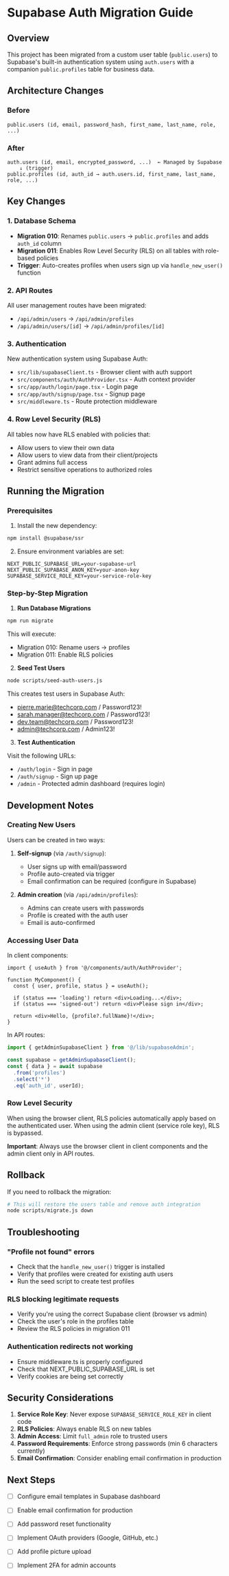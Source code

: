 # Supabase Auth Migration Guide

## Overview

This project has been migrated from a custom user table (`public.users`) to Supabase's built-in authentication system using `auth.users` with a companion `public.profiles` table for business data.

## Architecture Changes

### Before
```
public.users (id, email, password_hash, first_name, last_name, role, ...)
```

### After
```
auth.users (id, email, encrypted_password, ...)  ← Managed by Supabase
    ↓ (trigger)
public.profiles (id, auth_id → auth.users.id, first_name, last_name, role, ...)
```

## Key Changes

### 1. Database Schema

- **Migration 010**: Renames `public.users` → `public.profiles` and adds `auth_id` column
- **Migration 011**: Enables Row Level Security (RLS) on all tables with role-based policies
- **Trigger**: Auto-creates profiles when users sign up via `handle_new_user()` function

### 2. API Routes

All user management routes have been migrated:
- `/api/admin/users` → `/api/admin/profiles`
- `/api/admin/users/[id]` → `/api/admin/profiles/[id]`

### 3. Authentication

New authentication system using Supabase Auth:
- `src/lib/supabaseClient.ts` - Browser client with auth support
- `src/components/auth/AuthProvider.tsx` - Auth context provider
- `src/app/auth/login/page.tsx` - Login page
- `src/app/auth/signup/page.tsx` - Signup page
- `src/middleware.ts` - Route protection middleware

### 4. Row Level Security (RLS)

All tables now have RLS enabled with policies that:
- Allow users to view their own data
- Allow users to view data from their client/projects
- Grant admins full access
- Restrict sensitive operations to authorized roles

## Running the Migration

### Prerequisites

1. Install the new dependency:
```bash
npm install @supabase/ssr
```

2. Ensure environment variables are set:
```env
NEXT_PUBLIC_SUPABASE_URL=your-supabase-url
NEXT_PUBLIC_SUPABASE_ANON_KEY=your-anon-key
SUPABASE_SERVICE_ROLE_KEY=your-service-role-key
```

### Step-by-Step Migration

1. **Run Database Migrations**
```bash
npm run migrate
```

This will execute:
- Migration 010: Rename users → profiles
- Migration 011: Enable RLS policies

2. **Seed Test Users**
```bash
node scripts/seed-auth-users.js
```

This creates test users in Supabase Auth:
- pierre.marie@techcorp.com / Password123!
- sarah.manager@techcorp.com / Password123!
- dev.team@techcorp.com / Password123!
- admin@techcorp.com / Admin123!

3. **Test Authentication**

Visit the following URLs:
- `/auth/login` - Sign in page
- `/auth/signup` - Sign up page
- `/admin` - Protected admin dashboard (requires login)

## Development Notes

### Creating New Users

Users can be created in two ways:

1. **Self-signup** (via `/auth/signup`):
   - User signs up with email/password
   - Profile auto-created via trigger
   - Email confirmation can be required (configure in Supabase)

2. **Admin creation** (via `/api/admin/profiles`):
   - Admins can create users with passwords
   - Profile is created with the auth user
   - Email is auto-confirmed

### Accessing User Data

In client components:
```tsx
import { useAuth } from '@/components/auth/AuthProvider';

function MyComponent() {
  const { user, profile, status } = useAuth();
  
  if (status === 'loading') return <div>Loading...</div>;
  if (status === 'signed-out') return <div>Please sign in</div>;
  
  return <div>Hello, {profile?.fullName}!</div>;
}
```

In API routes:
```ts
import { getAdminSupabaseClient } from '@/lib/supabaseAdmin';

const supabase = getAdminSupabaseClient();
const { data } = await supabase
  .from('profiles')
  .select('*')
  .eq('auth_id', userId);
```

### Row Level Security

When using the browser client, RLS policies automatically apply based on the authenticated user. When using the admin client (service role key), RLS is bypassed.

**Important**: Always use the browser client in client components and the admin client only in API routes.

## Rollback

If you need to rollback the migration:

```bash
# This will restore the users table and remove auth integration
node scripts/migrate.js down
```

## Troubleshooting

### "Profile not found" errors
- Check that the `handle_new_user()` trigger is installed
- Verify that profiles were created for existing auth users
- Run the seed script to create test profiles

### RLS blocking legitimate requests
- Verify you're using the correct Supabase client (browser vs admin)
- Check the user's role in the profiles table
- Review the RLS policies in migration 011

### Authentication redirects not working
- Ensure middleware.ts is properly configured
- Check that NEXT_PUBLIC_SUPABASE_URL is set
- Verify cookies are being set correctly

## Security Considerations

1. **Service Role Key**: Never expose `SUPABASE_SERVICE_ROLE_KEY` in client code
2. **RLS Policies**: Always enable RLS on new tables
3. **Admin Access**: Limit `full_admin` role to trusted users
4. **Password Requirements**: Enforce strong passwords (min 6 characters currently)
5. **Email Confirmation**: Consider enabling email confirmation in production

## Next Steps

- [ ] Configure email templates in Supabase dashboard
- [ ] Enable email confirmation for production
- [ ] Add password reset functionality
- [ ] Implement OAuth providers (Google, GitHub, etc.)
- [ ] Add profile picture upload
- [ ] Implement 2FA for admin accounts

